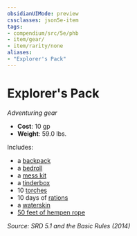 ```yaml
---
obsidianUIMode: preview
cssclasses: json5e-item
tags:
- compendium/src/5e/phb
- item/gear/
- item/rarity/none
aliases: 
- "Explorer's Pack"
---
```

# Explorer's Pack
*Adventuring gear*  

- **Cost**: 10 gp
- **Weight**: 59.0 lbs.

Includes:

- a [backpack](compendium/items/backpack.md)  
- a [bedroll](compendium/items/bedroll.md)  
- a [mess kit](compendium/items/mess-kit.md)  
- a [tinderbox](compendium/items/tinderbox.md)  
- 10 [torches](compendium/items/torch.md)  
- 10 days of [rations](compendium/items/rations-1-day.md)  
- a [waterskin](compendium/items/waterskin.md)  
- [50 feet of hempen rope](compendium/items/hempen-rope-50-feet.md)  

*Source: SRD 5.1 and the Basic Rules (2014)*